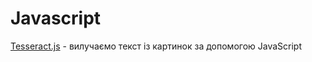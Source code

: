 # Javascript

[Tesseract.js](https://proglib.io/p/tesseract-js-izvlekaem-tekst-iz-kartinok-s-pomoshchyu-javascript-2020-04-22) - вилучаємо текст із картинок за допомогою JavaScript
